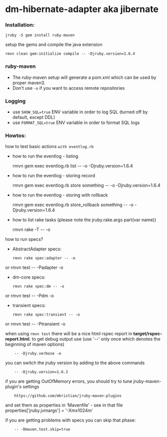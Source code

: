 dm-hibernate-adapter aka jibernate
=========================================


### Installation:

    jruby -S gem install ruby-maven

setup the gems and compile the java extension

    rmvn clean gem:initialize compile -- -Djruby.version=1.6.4

### ruby-maven

* The ruby-maven setup will generate a pom.xml which can be used by proper maven3.
* Don't use `-o` if you want to access remote repositories

### Logging

* use `SHOW_SQL=true` ENV variable in order to log SQL (turned off by default, except DDL)
* use `FORMAT_SQL=true` ENV variable in order to format SQL logs

### Howtos:


how to test basic actions `with eventlog.rb`

* how to run the eventlog - listing

    rmvn gem exec eventlog.rb list -- -o -Djruby.version=1.6.4

* how to run the eventlog - storing record

    rmvn gem exec eventlog.rb store something -- -o -Djruby.version=1.6.4

* how to run the eventlog - storing with rollback

    rmvn gem exec eventlog.rb store_rollback something -- -o -Djruby.version=1.6.4

* how to list rake tasks (please note the jruby.rake.args part(var name))

    rmvn rake -T -- -o

how to run specs?

  * AbstractAdapter specs:

        rmvn rake spec:adapter -- -o
  or
        rmvn test -- -Padapter -o

  * dm-core specs:

        rmvn rake spec:dm -- -o
  or
        rmvn test -- -Pdm -o

  * transient specs:

        rmvn rake spec:transient -- -o
  or
        rmvn test -- -Ptransient -o

when using `rmvn test` there will be a nice html rspec report in **target/rspec-report.html**.
to get debug output use (use '--' only once which denotes the beginning of maven options)

        -- -Djruby.verbose -e

you can switch the jruby version by adding to the above commands

        -- -Djruby.version=1.6.3

if you are getting OutOfMemory errors, you should try to tune jruby-maven-plugin's settings

        https://github.com/mkristian/jruby-maven-plugins

and set them as properties in 'Mavenfile' - see in that file
        properties['jruby.jvmargs'] = '-Xmx1024m'

if you are getting problems with specs you can skip that phase:

        -- -Dmaven.test.skip=true


